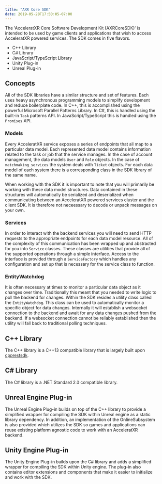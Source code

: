 ```yaml
---
title: "AXR Core SDK"
date: 2019-05-28T17:50:05-07:00
---
```


The 'AcceleratXR Core Software Development Kit (AXRCoreSDK)' is intended to be used by game clients and applications that wish to access AcceleratXR powered services. The SDK comes in five flavors.

- C++ Library
- C# Library
- JavaScript/TypeScript Library
- Unity Plug-in
- Unreal Plug-in

## Concepts

All of the SDK libraries have a similar structure and set of features. Each uses heavy asynchronous programming models to simplify development and reduce boilerplate code. In C++, this is accomplished using the powerful Microsoft Parallel Patterns Library. In C#, this is handled using the built-in `Task` patterns API. In JavaScript/TypeScript this is handled using the `Promises` API.

### Models

Every AcceleratXR service exposes a series of endpoints that all map to a particular data model. Each represented data model contains information related to the task or job that the service manages. In the case of account management, the data models `User` and `Role` objects. In the case of `matchmaking_services` the system deals with `Ticket` objects. For each data model of each system there is a corresponding class in the SDK library of the same name.

When working with the SDK it is important to note that you will primarily be working with these data model structures. Data contained in these structures will automatically be serialized and deserialized when communicating between an AcceleratXR powered services cluster and the client SDK. It is therefore not neceessary to decode or unpack messages on your own.

### Services

In order to interact with the backend services you will need to send HTTP requests to the appropriate endpoints for each data model resource. All of the complexity of this communication has been wrapped up and abstracted for you into `Service` classes. These classes are utilities that provide all of the supported operations through a simple interface. Access to the interface is provided through a `ServiceFactory` which handles any configuration and set up that is necessary for the service class to function.

### EntityWatchdog

It is often necessary at times to monitor a particular data object as it changes over time. Traditionally this meant that you needed to write logic to poll the backend for changes. Within the SDK resides a utility class called the `EntityWatchdog`. This class can be used to automatically monitor a specific object for data changes. Internally it will establish a websocket connection to the backend and await for any data changes pushed from the backend. If a websocket connection cannot be reliably established then the utility will fall back to traditional polling techniques.

## C++ Library

The C++ library is a C++13 compatible library that is largely built upon [cpprestsdk](https://github.com/Microsoft/cpprestsdk).

## C# Library

The C# library is a .NET Standard 2.0 compatible library.

## Unreal Engine Plug-in

The Unreal Engine Plug-in builds on top of the C++ library to provide a simplified wrapper for compiling the SDK within Unreal engine as a static library dependency. In addition, an implementation of the OnlineSubsystem is also provided which utilizes the SDK so games and applications can reuse existing platform agnostic code to work with an AcceleratXR backend.

## Unity Engine Plug-in

The Unity Engine Plug-in builds upon the C# library and adds a simplified wrapper for compiling the SDK within Unity engine. The plug-in also contains editor extensions and components that make it easier to initialize and work with the SDK.

